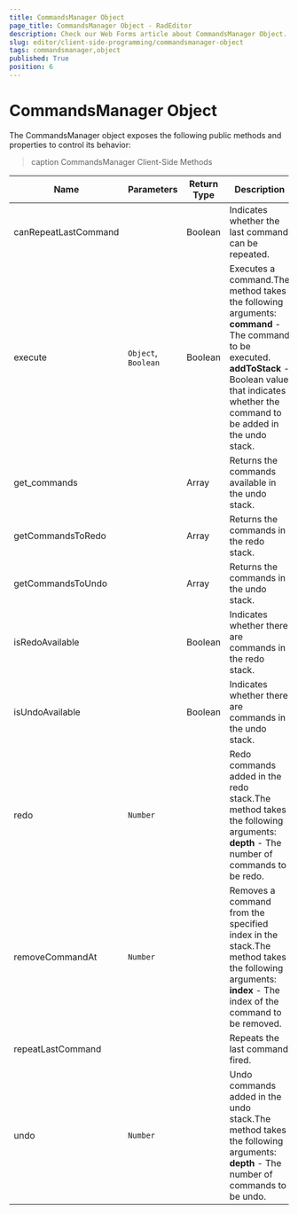 ```yaml
---
title: CommandsManager Object
page_title: CommandsManager Object - RadEditor
description: Check our Web Forms article about CommandsManager Object.
slug: editor/client-side-programming/commandsmanager-object
tags: commandsmanager,object
published: True
position: 6
---
```


# CommandsManager Object

The CommandsManager object exposes the following public methods and properties to control its behavior:

>caption CommandsManager Client-Side Methods


| Name | Parameters | Return Type | Description |
| ------ | ------ | ------ | ------ |
|canRepeatLastCommand||Boolean|Indicates whether the last command can be repeated.|
|execute|`Object`, `Boolean`|Boolean|Executes a command.The method takes the following arguments: **command** - The command to be executed. **addToStack** - Boolean value that indicates whether the command to be added in the undo stack.|
|get_commands||Array|Returns the commands available in the undo stack.|
|getCommandsToRedo||Array|Returns the commands in the redo stack.|
|getCommandsToUndo||Array|Returns the commands in the undo stack.|
|isRedoAvailable||Boolean|Indicates whether there are commands in the redo stack.|
|isUndoAvailable||Boolean|Indicates whether there are commands in the undo stack.|
|redo|`Number`||Redo commands added in the redo stack.The method takes the following arguments: **depth** - The number of commands to be redo.|
|removeCommandAt|`Number`||Removes a command from the specified index in the stack.The method takes the following arguments: **index** - The index of the command to be removed.|
|repeatLastCommand|||Repeats the last command fired.|
|undo|`Number`||Undo commands added in the undo stack.The method takes the following arguments: **depth** - The number of commands to be undo.|
